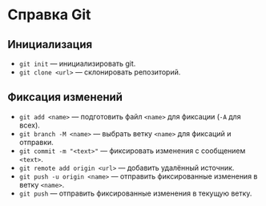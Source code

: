 # Справка Git

## Инициализация
 - `git init` — инициализировать git.
 - `git clone <url>` — склонировать репозиторий.

## Фиксация изменений
 - `git add <name>` — подготовить файл `<name>` для фиксации (`-A` для всех).
 - `git branch -M <name>` — выбрать ветку `<name>` для фиксаций и отправки.
 - `git commit -m "<text>"` — фиксировать изменения с сообщением `<text>`.
 - `git remote add origin <url>` — добавить удалённый источник.
 - `git push -u origin <name>` — отправить фиксированные изменения в ветку `<name>`.
- `git push` — отправить фиксированные изменения в текущую ветку.
